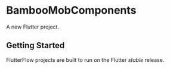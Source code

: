 # BambooMobComponents

A new Flutter project.

## Getting Started

FlutterFlow projects are built to run on the Flutter _stable_ release.
